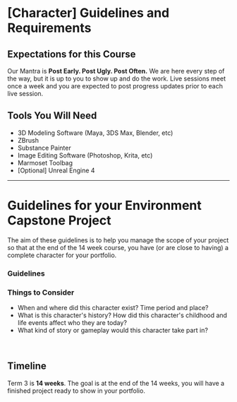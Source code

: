 # [Character] Guidelines and Requirements

<h2>Expectations for this Course</h2>
<p>Our Mantra is<span>&nbsp;</span><strong>Post Early. Post Ugly. Post Often.</strong><span>&nbsp;</span>We are here every step of the way, but it is up to you to show up and do the work. Live sessions meet once a week and you are expected to post progress updates prior to each live session.</p>
<h2>Tools You Will Need</h2>
<ul>
<li>3D Modeling Software (Maya, 3DS Max, Blender, etc)</li>
<li>ZBrush</li>
<li>Substance Painter</li>
<li>Image Editing Software (Photoshop, Krita, etc)</li>
<li>Marmoset Toolbag</li>
<li>[Optional] Unreal Engine 4</li>
</ul>
<hr>
<h1>Guidelines for your Environment Capstone Project</h1>
<p>The aim of these guidelines is to help you manage the scope of your project so that at the end of the 14 week course, you have (or are close to having) a complete character for your portfolio.</p>
<h3>Guidelines</h3>
<h3>Things to Consider</h3>
<ul>
<li>When and where did this character exist? Time period and place?</li>
<li>What is this character's history? How did this character's childhood and life events affect who they are today?</li>
<li>What kind of story or gameplay would this character take part in?</li>
</ul>
<p>&nbsp;</p>
<h2>Timeline</h2>
<p>Term 3 is<span>&nbsp;</span><strong>14 weeks</strong>. The goal is at the end of the 14 weeks, you will have a finished project ready to show in your portfolio.</p>
